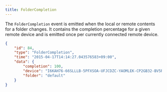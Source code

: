 ```yaml
---
title: FolderCompletion
---
```


The `FolderCompletion` event is emitted when the local or remote contents for a folder changes. It contains the completion percentage for a given remote device and is emitted once per currently connected remote device.

```json
{
    "id": 84,
    "type": "FolderCompletion",
    "time": "2015-04-17T14:14:27.043576583+09:00",
    "data": {
        "completion": 100,
        "device": "I6KAH76-66SLLLB-5PFXSOA-UFJCDZC-YAOMLEK-CP2GB32-BV5RQST-3PSROAU",
        "folder": "default"
    }
}
```
